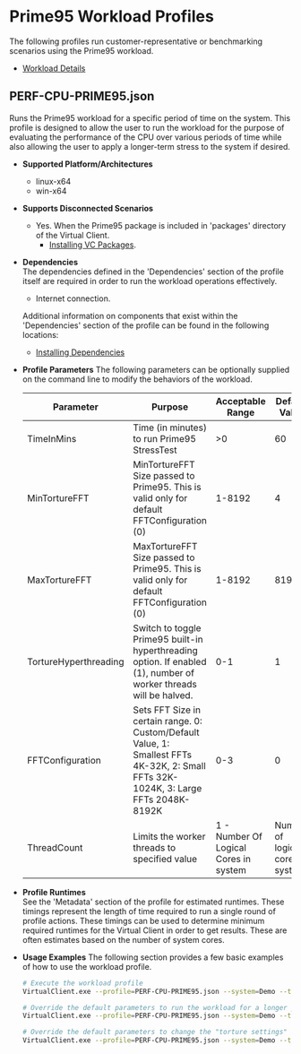 ﻿# Prime95 Workload Profiles
The following profiles run customer-representative or benchmarking scenarios using the
 Prime95 workload.

* [Workload Details](./prime95.md)

## PERF-CPU-PRIME95.json
Runs the Prime95 workload for a specific period of time on the system. This profile is designed to allow the user to run the workload for the purpose of evaluating
the performance of the CPU over various periods of time while also allowing the user to apply a longer-term stress to the system if desired.

* **Supported Platform/Architectures**
  * linux-x64
  * win-x64

* **Supports Disconnected Scenarios**  
  * Yes. When the Prime95 package is included in 'packages' directory of the Virtual Client.
    * [Installing VC Packages](../../dependencies/0001-install-vc-packages.md).

* **Dependencies**  
  The dependencies defined in the 'Dependencies' section of the profile itself are required in order to run the workload operations effectively.
  * Internet connection.

  Additional information on components that exist within the 'Dependencies' section of the profile can be found in the following locations:
  * [Installing Dependencies](https://microsoft.github.io/VirtualClient/docs/category/dependencies/)

* **Profile Parameters**
  The following parameters can be optionally supplied on the command line to modify the behaviors of the workload.

  | Parameter | Purpose | Acceptable Range | Default Value |
  |-----------|---------|------------------|---------------|
  | TimeInMins | Time (in minutes) to run Prime95 StressTest | >0 | 60 |
  | MinTortureFFT | MinTortureFFT Size passed to Prime95. This is valid only for default FFTConfiguration (0) | 1-8192 | 4 |
  | MaxTortureFFT | MaxTortureFFT Size passed to Prime95. This is valid only for default FFTConfiguration (0) | 1-8192 | 8192 |
  | TortureHyperthreading | Switch to toggle Prime95 built-in hyperthreading option. If enabled (1), number of worker threads will be halved. | 0-1 | 1 |
  | FFTConfiguration | Sets FFT Size in certain range. 0: Custom/Default Value, 1: Smallest FFTs 4K-32K, 2: Small FFTs 32K-1024K, 3: Large FFTs 2048K-8192K | 0-3 | 0
  | ThreadCount| Limits the worker threads to specified value | 1 - Number Of Logical Cores in system | Number of logical cores in system |

* **Profile Runtimes**  
  See the 'Metadata' section of the profile for estimated runtimes. These timings represent the length of time required to run a single round of profile 
  actions. These timings can be used to determine minimum required runtimes for the Virtual Client in order to get results. These are often estimates based on the
  number of system cores. 

* **Usage Examples**
  The following section provides a few basic examples of how to use the workload profile.

  ```bash
  # Execute the workload profile
  VirtualClient.exe --profile=PERF-CPU-PRIME95.json --system=Demo --timeout=1440 --packageStore="{BlobConnectionString|SAS Uri}"

  # Override the default parameters to run the workload for a longer period of time
  VirtualClient.exe --profile=PERF-CPU-PRIME95.json --system=Demo --timeout=1440 --packageStore="{BlobConnectionString|SAS Uri}" --parameters="TimeInMins=240,,,FFTConfiguration=1"

  # Override the default parameters to change the "torture settings" when running the workload.
  VirtualClient.exe --profile=PERF-CPU-PRIME95.json --system=Demo --timeout=1440 --packageStore="{BlobConnectionString|SAS Uri}" --parameters="MinTortureFFT=1024,,,MaxTortureFFT=4096,,,TortureHyperthreading=0"
  ```
